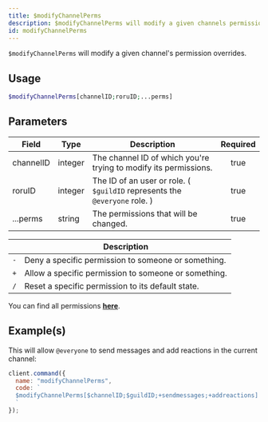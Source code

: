 ```yaml
---
title: $modifyChannelPerms
description: $modifyChannelPerms will modify a given channels permission overrides.
id: modifyChannelPerms
---
```


`$modifyChannelPerms` will modify a given channel's permission overrides.

## Usage

```php
$modifyChannelPerms[channelID;roruID;...perms]
```

## Parameters

| Field     | Type    | Description                                                                | Required |
| --------- | ------- | -------------------------------------------------------------------------- | :------: |
| channelID | integer | The channel ID of which you're trying to modify its permissions.           |   true   |
| roruID    | integer | The ID of an user or role. ( `$guildID` represents the `@everyone` role. ) |   true   |
| ...perms  | string  | The permissions that will be changed.                                      |   true   |

|     | Description                                          |
| --- | ---------------------------------------------------- |
| `-` | Deny a specific permission to someone or something.  |
| `+` | Allow a specific permission to someone or something. |
| `/` | Reset a specific permission to its default state.    |

You can find all permissions **[here](../../guides/client/2permissions.md)**.

## Example(s)

This will allow `@everyone` to send messages and add reactions in the current channel:

```javascript
client.command({
  name: "modifyChannelPerms",
  code: `
  $modifyChannelPerms[$channelID;$guildID;+sendmessages;+addreactions]
  `
});
```
